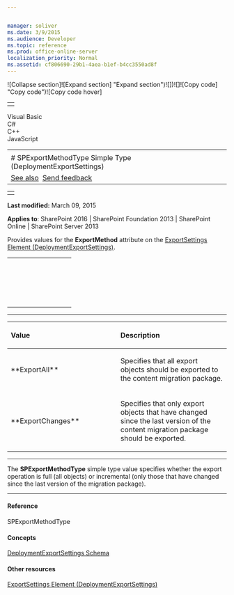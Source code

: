 ```yaml
---


manager: soliver
ms.date: 3/9/2015
ms.audience: Developer
ms.topic: reference
ms.prod: office-online-server
localization_priority: Normal
ms.assetid: cf806690-29b1-4aea-b1ef-b4cc3550ad8f
---
```


![Collapse
section]![Expand
section] "Expand section")![]()![])![]![]()![Copy
code] "Copy code")![Copy code
hover]
<table>
<tbody>
<tr class="odd">
<td align="left"></td>
</tr>
</tbody>
</table>

Visual Basic  
C\#  
C++  
JavaScript  

<table>
<tbody>
<tr class="odd">
<td align="left"><span id="runningHeaderText"></span></td>
</tr>
<tr class="even">
<td align="left"># SPExportMethodType Simple Type (DeploymentExportSettings)</td>
</tr>
<tr class="odd">
<td align="left"><a href="#seeAlsoToggle">See also</a>  <span id="headfeedbackarea" class="feedbackhead"><a href="javascript:SubmitFeedback(&#39;docthis@Microsoft.com&#39;,&#39;&#39;,&#39;&#39;,&#39;&#39;,&#39;1.0.18082.1225&#39;,&#39;%0\dThank%20you%20for%20your%20feedback.%20The%20developer%20writing%20teams%20use%20your%20feedback%20to%20improve%20documentation.%20While%20we%20are%20reviewing%20your%20feedback,%20we%20may%20send%20you%20e-mail%20to%20ask%20for%20clarification%20or%20feedback%20on%20a%20solution.%20We%20do%20not%20use%20your%20e-mail%20address%20for%20any%20other%20purpose%20and%20we%20delete%20it%20after%20we%20finish%20our%20review.%0\AFor%20further%20information%20about%20the%20privacy%20policies%20of%20Microsoft,%20please%20see%20http://privacy.microsoft.com/en-us/default.aspx.%0\A%0\d&#39;,&#39;Customer%20feedback&#39;);">Send feedback</a></span></td>
</tr>
</tbody>
</table>

<table>
<colgroup>
<col width="100%" />
</colgroup>
<tbody>
<tr class="odd">
<td align="left"></td>
</tr>
</tbody>
</table>

**Last modified:** March 09, 2015

**Applies to**: SharePoint 2016 | SharePoint Foundation 2013 |
SharePoint Online | SharePoint Server 2013

Provides values for the **ExportMethod**
attribute on the [ExportSettings Element
(DeploymentExportSettings)](exportsettings-element-deploymentexportsettings.md)</span>.

<span codelanguage="other"></span>
<table>
<colgroup>
<col width="100%" />
</colgroup>
<tbody>
<tr class="odd">
<td align="left"><pre><code><xs:simpleType name="SPExportMethodType">
        <xs:restriction base="xs:string">
                <xs:enumeration value="ExportAll" />
                <xs:enumeration value="ExportChanges" />
        </xs:restriction>
</xs:simpleType></code></pre></td>
</tr>
</tbody>
</table>


-------------------------------------------------------------------------------------------------------------------------------------------------------------------------------------------------------

<table>
<colgroup>
<col width="50%" />
<col width="50%" />
</colgroup>
<thead>
<tr class="header">
<th align="left"><p>Value</p></th>
<th align="left"><p>Description</p></th>
</tr>
</thead>
<tbody>
<tr class="odd">
<td align="left"><p>**ExportAll**</p></td>
<td align="left"><p>Specifies that all export objects should be exported to the content migration package.</p></td>
</tr>
<tr class="even">
<td align="left"><p>**ExportChanges**</p></td>
<td align="left"><p>Specifies that only export objects that have changed since the last version of the content migration package should be exported.</p></td>
</tr>
</tbody>
</table>


----------------------------------------------------------------------------------------------------------------------------------------------------------------------------------------------------------------------------

The **SPExportMethodType** simple type value
specifies whether the export operation is full (all objects) or
incremental (only those that have changed since the last version of the
migration package).


-------------------------------------------------------------------------------------------------------------------------------------------------------------------------------------------

#### Reference

<span sdata="cer"
target="T:Microsoft.SharePoint.Deployment.SPExportMethodType"><span
class="nolink">SPExportMethodType</span></span>

#### Concepts

[DeploymentExportSettings
Schema](deploymentexportsettings-schema.md)</span>

#### Other resources

[ExportSettings Element
(DeploymentExportSettings)](exportsettings-element-deploymentexportsettings.md)</span>








